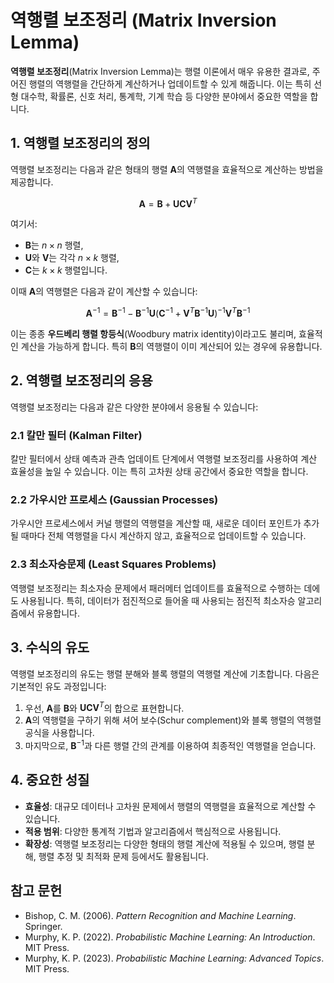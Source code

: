 # 역행렬 보조정리 (Matrix Inversion Lemma)

**역행렬 보조정리**(Matrix Inversion Lemma)는 행렬 이론에서 매우 유용한 결과로, 주어진 행렬의 역행렬을 간단하게 계산하거나 업데이트할 수 있게 해줍니다. 이는 특히 선형 대수학, 확률론, 신호 처리, 통계학, 기계 학습 등 다양한 분야에서 중요한 역할을 합니다.

## 1. 역행렬 보조정리의 정의

역행렬 보조정리는 다음과 같은 형태의 행렬 $\mathbf{A}$의 역행렬을 효율적으로 계산하는 방법을 제공합니다. 

$$
\mathbf{A} = \mathbf{B} + \mathbf{U} \mathbf{C} \mathbf{V}^T
$$

여기서:
- $\mathbf{B}$는 $n \times n$ 행렬,
- $\mathbf{U}$와 $\mathbf{V}$는 각각 $n \times k$ 행렬,
- $\mathbf{C}$는 $k \times k$ 행렬입니다.

이때 $\mathbf{A}$의 역행렬은 다음과 같이 계산할 수 있습니다:

$$
\mathbf{A}^{-1} = \mathbf{B}^{-1} - \mathbf{B}^{-1} \mathbf{U} \left(\mathbf{C}^{-1} + \mathbf{V}^T \mathbf{B}^{-1} \mathbf{U}\right)^{-1} \mathbf{V}^T \mathbf{B}^{-1}
$$

이는 종종 **우드베리 행렬 항등식**(Woodbury matrix identity)이라고도 불리며, 효율적인 계산을 가능하게 합니다. 특히 $\mathbf{B}$의 역행렬이 이미 계산되어 있는 경우에 유용합니다.

## 2. 역행렬 보조정리의 응용

역행렬 보조정리는 다음과 같은 다양한 분야에서 응용될 수 있습니다:

### 2.1 칼만 필터 (Kalman Filter)
칼만 필터에서 상태 예측과 관측 업데이트 단계에서 역행렬 보조정리를 사용하여 계산 효율성을 높일 수 있습니다. 이는 특히 고차원 상태 공간에서 중요한 역할을 합니다.

### 2.2 가우시안 프로세스 (Gaussian Processes)
가우시안 프로세스에서 커널 행렬의 역행렬을 계산할 때, 새로운 데이터 포인트가 추가될 때마다 전체 역행렬을 다시 계산하지 않고, 효율적으로 업데이트할 수 있습니다.

### 2.3 최소자승문제 (Least Squares Problems)
역행렬 보조정리는 최소자승 문제에서 패러메터 업데이트를 효율적으로 수행하는 데에도 사용됩니다. 특히, 데이터가 점진적으로 들어올 때 사용되는 점진적 최소자승 알고리즘에서 유용합니다.

## 3. 수식의 유도

역행렬 보조정리의 유도는 행렬 분해와 블록 행렬의 역행렬 계산에 기초합니다. 다음은 기본적인 유도 과정입니다:

1. 우선, $\mathbf{A}$를 $\mathbf{B}$와 $\mathbf{U} \mathbf{C} \mathbf{V}^T$의 합으로 표현합니다.
2. $\mathbf{A}$의 역행렬을 구하기 위해 셔어 보수(Schur complement)와 블록 행렬의 역행렬 공식을 사용합니다.
3. 마지막으로, $\mathbf{B}^{-1}$과 다른 행렬 간의 관계를 이용하여 최종적인 역행렬을 얻습니다.

## 4. 중요한 성질

- **효율성**: 대규모 데이터나 고차원 문제에서 행렬의 역행렬을 효율적으로 계산할 수 있습니다.
- **적용 범위**: 다양한 통계적 기법과 알고리즘에서 핵심적으로 사용됩니다.
- **확장성**: 역행렬 보조정리는 다양한 형태의 행렬 계산에 적용될 수 있으며, 행렬 분해, 행렬 추정 및 최적화 문제 등에서도 활용됩니다.

## 참고 문헌

- Bishop, C. M. (2006). *Pattern Recognition and Machine Learning*. Springer.
- Murphy, K. P. (2022). *Probabilistic Machine Learning: An Introduction*. MIT Press.
- Murphy, K. P. (2023). *Probabilistic Machine Learning: Advanced Topics*. MIT Press.

